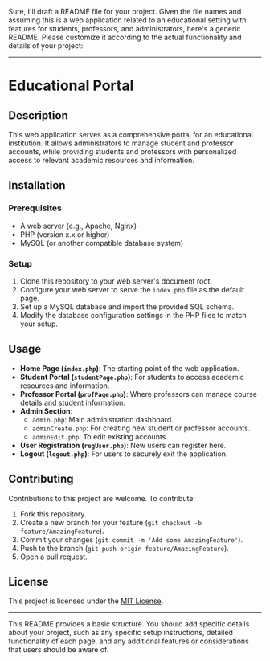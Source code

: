 Sure, I'll draft a README file for your project. Given the file names and assuming this is a web application related to an educational setting with features for students, professors, and administrators, here's a generic README. Please customize it according to the actual functionality and details of your project:

---

# Educational Portal

## Description

This web application serves as a comprehensive portal for an educational institution. It allows administrators to manage student and professor accounts, while providing students and professors with personalized access to relevant academic resources and information.

## Installation

### Prerequisites

- A web server (e.g., Apache, Nginx)
- PHP (version x.x or higher)
- MySQL (or another compatible database system)

### Setup

1. Clone this repository to your web server's document root.
2. Configure your web server to serve the `index.php` file as the default page.
3. Set up a MySQL database and import the provided SQL schema.
4. Modify the database configuration settings in the PHP files to match your setup.

## Usage

- **Home Page (`index.php`)**: The starting point of the web application.
- **Student Portal (`studentPage.php`)**: For students to access academic resources and information.
- **Professor Portal (`profPage.php`)**: Where professors can manage course details and student information.
- **Admin Section**: 
  - `admin.php`: Main administration dashboard.
  - `adminCreate.php`: For creating new student or professor accounts.
  - `adminEdit.php`: To edit existing accounts.
- **User Registration (`regUser.php`)**: New users can register here.
- **Logout (`logout.php`)**: For users to securely exit the application.

## Contributing

Contributions to this project are welcome. To contribute:

1. Fork this repository.
2. Create a new branch for your feature (`git checkout -b feature/AmazingFeature`).
3. Commit your changes (`git commit -m 'Add some AmazingFeature'`).
4. Push to the branch (`git push origin feature/AmazingFeature`).
5. Open a pull request.

## License

This project is licensed under the [MIT License](LICENSE.txt).

---

This README provides a basic structure. You should add specific details about your project, such as any specific setup instructions, detailed functionality of each page, and any additional features or considerations that users should be aware of.
